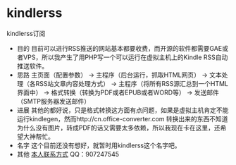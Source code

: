 # kindlerss
kindlerss订阅
- 目的
  目前可以进行RSS推送的网站基本都要收费，而开源的软件都需要GAE或者VPS，所以我产生了用PHP写一个可以运行在虚拟主机上的Kindle RSS自动推送软件。
- 思路
  主页面（配置参数） -> 主程序（后台运行，抓取HTML网页） -> 文本处理（各RSS站文章内容处理方式） -> 主程序（将所有RSS源汇总到一个HTML界面中） -> 格式转换（转换为PDF或者EPUB或者WORD等） -> 发送邮件（SMTP服务器发送邮件）
- 进展
  其他的都好说，只是格式转换这方面有点问题，如果是虚拟主机肯定不能运行kindlegen，然而http://cn.office-converter.com 转换出来的东西不知道为什么没有图片，转成PDF的话又需要太多依赖，所以我现在卡在这里，还希望大神帮忙。
- 名字
  这个目前还没有想好，就暂时用kindlerss这个名字吧。
- 其他
  [本人联系方式](mailto:life.app.hanfeng@hotmail.com)
  QQ：907247545
